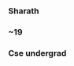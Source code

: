 ### Sharath 

### ~19
### Cse undergrad


<!--
**Sharath-majjigi/Sharath-majjigi** is a ✨ _special_ ✨ repository because its `README.md` (this file) appears on your GitHub profile.

Here are some ideas to get you started:

- 🔭 I’m currently working on 
### - 🌱 I’m currently learning Android app development
### - 👯 I’m looking to collaborate with awesome developers right there to collab and build  cool stuff
- 🤔 I’m looking for help with 
- 💬 Ask me about ...
## - 📫 How to reach me:  📩 email (sharathholmes143@gmail.com)
- 😄 Pronouns: ...
### - ⚡ Fun fact: Swimmer,programmer,and more 😉..
### -->
